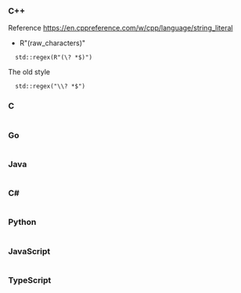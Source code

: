 

### C++
Reference https://en.cppreference.com/w/cpp/language/string_literal


-  R"(raw_characters)"
```
  std::regex(R"(\? *$)")
```
The old style
```
  std::regex("\\? *$")
```
### C
```

```

### Go
```
```
### Java
```

```


### C#
```  

```
### Python
```

```


### JavaScript
```
```
### TypeScript
```
```